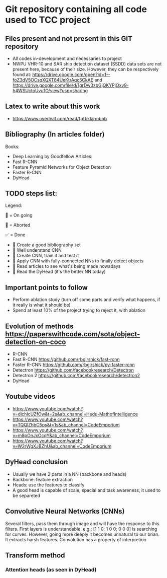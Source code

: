 # Git repository containing all code used to TCC project

## Files present and not present in this GIT repository
- All codes in-development and necessaries to project
- NWPU VHR-10 and SAR ship detection dataset (SSDD) data sets are not present here, because of their size. However, they can be respectively found at: https://drive.google.com/open?id=1--foZ3dV5OCsqXQXT84UeKtrAqc5CkAE and https://drive.google.com/file/d/1grDw3zbGjQKYPjOxv9-h4WSUctoUvu1O/view?usp=sharing

## Latex to write about this work
- https://www.overleaf.com/read/fpfbkkjrmbnb

## Bibliography (In articles folder)
Books:
  - Deep Learning by Goodfellow
Articles:
  - Fast R-CNN
  - Feature Pyramid Networks for Object Detection
  - Faster R-CNN
  - DyHead 

## TODO steps list:
  Legend:

  :repeat: = On going

  :no_entry_sign: = Aborted

  :white_check_mark: = Done
- :repeat: Create a good bibliography set
- :no_entry_sign: Well understand CNN 
- :no_entry_sign: Create CNN, train it and test it
- :no_entry_sign: Apply CNN with fully-connected NNs to finally detect objects
- :repeat: Read articles to see what's being made nowadays
- :repeat: Read the DyHead (it's the better NN today)

## Important points to follow
- Perform ablation study (turn off some parts and verify what happens, if it really is what it should be)
- Spend at least 10% of the project trying to reject it, with ablation

## Evolution of methods https://paperswithcode.com/sota/object-detection-on-coco
- R-CNN
- Fast R-CNN https://github.com/rbgirshick/fast-rcnn
- Faster R-CNN https://github.com/rbgirshick/py-faster-rcnn
- Detectron https://github.com/facebookresearch/Detectron
- Detectron 2 https://github.com/facebookresearch/detectron2
- DyHead 

## Youtube videos
- https://www.youtube.com/watch?v=dichIcUZfOw&t=2s&ab_channel=Hedu-MathofIntelligence
- https://www.youtube.com/watch?v=TQQlZhbC5ps&t=1s&ab_channel=CodeEmporium
- https://www.youtube.com/watch?v=m8pOnJxOcqY&ab_channel=CodeEmporium
- https://www.youtube.com/watch?v=W2rWgXJBZhU&ab_channel=CodeEmporium

## DyHead conclusion
- Usually we have 2 parts in a NN (backbone and heads)
- Backbone: feature extraction
- Heads: use the features to classify
- A good head is capable of scale, spacial and task awareness, it used to be separeted

## Convolutive Neural Networks (CNNs)
Several filters, pass them through image and will have the response to this filters. First layers is understandable, e.g.: [1 1 0; 1 0 0; 0 0 0] is searching for curves.
However, going more deeply it becomes unnatural to our brian. It extracts harsh features. Convolution has a property of interpretion 


## Transform method

### Attention heads (as seen in DyHead)
